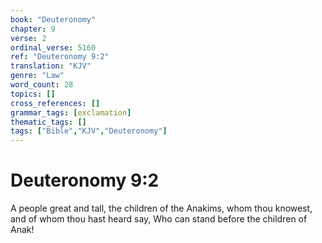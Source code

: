 ```yaml
---
book: "Deuteronomy"
chapter: 9
verse: 2
ordinal_verse: 5160
ref: "Deuteronomy 9:2"
translation: "KJV"
genre: "Law"
word_count: 28
topics: []
cross_references: []
grammar_tags: [exclamation]
thematic_tags: []
tags: ["Bible","KJV","Deuteronomy"]
---
```


# Deuteronomy 9:2

A people great and tall, the children of the Anakims, whom thou knowest, and of whom thou hast heard say, Who can stand before the children of Anak!
